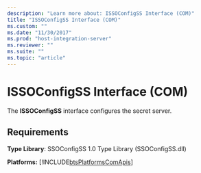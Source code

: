 ```yaml
---
description: "Learn more about: ISSOConfigSS Interface (COM)"
title: "ISSOConfigSS Interface (COM)"
ms.custom: ""
ms.date: "11/30/2017"
ms.prod: "host-integration-server"
ms.reviewer: ""
ms.suite: ""
ms.topic: "article"
---
```

# ISSOConfigSS Interface (COM)
The **ISSOConfigSS** interface configures the secret server.  
  
## Requirements  
 **Type Library**: SSOConfigSS 1.0 Type Library (SSOConfigSS.dll)  
  
 **Platforms:**  [!INCLUDE[btsPlatformsComApis](../includes/btsplatformscomapis-md.md)]
